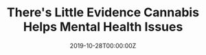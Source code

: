 ---
date: '2019-10-28T00:00:00Z'
external_link: https://web.archive.org/web/20210616060234/https://time.com/5710682/cannabis-marijuana-mental-health/
image:
  focal_point: Smart
original_link: https://time.com/5710682/cannabis-marijuana-mental-health/
summary: A team of Australian researchers analyzed the results of 83 prior studies
  that looked at medicinal cannabinoids effects on mental health and neurological
  conditions, including depression, anxiety, Tourette syndrome, ADHD, PTSD and psychosis.
  Marijuana could, for example, lessen chronic pain or nausea, which then leads to
  a reduction in mental health symptoms. Plus, many people arent using pharmaceutical-grade
  cannabinoids, and a body of research suggests non-medicinal cannabis use can worsen
  mental health symptoms, the authors note. The THC and CBD products available to
  most consumers are also notoriously under-regulated. The review also exposed just
  how little research has been done on cannabinoids and mental health.
title: There's Little Evidence Cannabis Helps Mental Health Issues
---